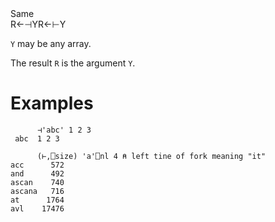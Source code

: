 <div class="heading">
  <div class="name">Same</div>
  <div class="command">R←⊣YR←⊢Y</div>
</div>

`Y` may be any array.

The result `R` is the argument `Y`.

# Examples
```apl
      ⊣'abc' 1 2 3
 abc  1 2 3
```
```apl
      (⊢,⎕size) 'a'⎕nl 4 ⍝ left tine of fork meaning "it"
acc      572
and      492
ascan    740
ascana   716
at      1764
avl    17476

```
